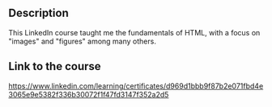  ## Description 
This LinkedIn course taught me the fundamentals of HTML, with a focus on "images" and "figures" among many others.
## Link to the course 
https://www.linkedin.com/learning/certificates/d969d1bbb9f87b2e071fbd4e3065e9e5382f336b30072f1f47fd3147f352a2d5
